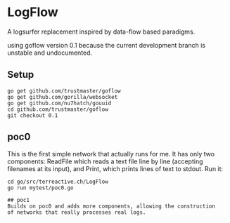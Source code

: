 # LogFlow

A logsurfer replacement inspired by data-flow based paradigms.

using goflow version 0.1 because the current
development branch is unstable and undocumented.


## Setup
```
go get github.com/trustmaster/goflow
go get github.com/gorilla/websocket
go get github.com/nu7hatch/gouuid
cd github.com/trustmaster/goflow
git checkout 0.1
```

## poc0
This is the first simple network that actually runs for me.
It has only two components: ReadFile which reads a text file
line by line (accepting filenames at its input), and Print,
which prints lines of text to stdout. Run it:
```
cd go/src/terreactive.ch/LogFlow
go run mytest/poc0.go

## poc1
Builds on poc0 and adds more components, allowing the construction
of networks that really processes real logs.
